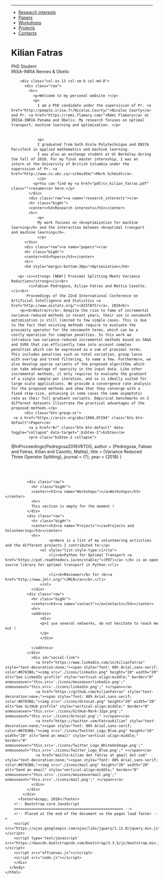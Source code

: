 
<!DOCTYPE html>
<html lang="en">
  <head>
    <meta charset="utf-8">
    <meta http-equiv="X-UA-Compatible" content="IE=edge">
    <meta name="viewport" content="width=device-width, initial-scale=1">
    <meta name="description" content="">
    <meta name="author" content="">
    <title>Kilianf Fatras</title>
    <!-- Bootstrap core CSS -->
    <link href="https://maxcdn.bootstrapcdn.com/bootstrap/3.3.5/css/bootstrap.min.css" rel="stylesheet">
    <link href="main.css" rel="stylesheet">
    <script>
    (function(i,s,o,g,r,a,m){i['GoogleAnalyticsObject']=r;i[r]=i[r]||function(){
    (i[r].q=i[r].q||[]).push(arguments)},i[r].l=1*new Date();a=s.createElement(o),
    m=s.getElementsByTagName(o)[0];a.async=1;a.src=g;m.parentNode.insertBefore(a,m)
    })(window,document,'script','http://www.google-analytics.com/analytics.js','ga');
    ga('create', 'UA-48368675-1', 'auto');
    ga('send', 'pageview');
    </script>
  </head>
<body>
    <div class="container">
      <div class="row" style="padding:20px">
        <div class="hidden-xs col-sm-2 col-md-2" id="sidebar" role="navigation" style="margin-top:190px">
          <hr>
          <ul class="nav nav-pills nav-stacked">
            <li><a href="#research_interests" class="">Research interests</a></li>
            <li><a href="#papers" class=" active">Papers</a></li>
            <li><a href="#Workshops" class="">Workshops</a></li>
            <li><a href="#Projects" class="">Projects</a></li>
            <li><a href="#contact" class="">Contacts</a></li>
          </ul>
        </div>
        <div class="col-xs-13 col-sm-8 col-md-8">
          <div class="row">
            <div id="photo">
              <script type='text/javascript'>
              var proba_imgs = [ .1,.9]
              var images = [
              //"photos/id_circle2.png",
              //"photos/id_circle4.png",
              "images/kilian.png"
               //"images/wedgemount.jpg"
              ];
              var swapIndexA = Math.floor(Math.random() * images.length);
              var swapIndexB = Math.floor(Math.random() * images.length);
              var temp = images[swapIndexA];
              images[swapIndexA] = images[swapIndexB];
              images[swapIndexB] = temp;
              document.write("<img class=\"img-circle\" src='" + images.shift() + "' class=\"pull-left\" style=\"margin:20px 20px 20px 0; width:145px; height:150px; border-radius:100%\" onmouseover='this.src = this.src.replace(/(\\w+)(\\.\\w{3,4})$/, \"$1_over$2\");' onmouseout='this.src = this.src.replace(/_over\\./, \".\");' />");
              </script>
            </div>
            <h1>Kilian Fatras</h1>
            <p class="lead">PhD Student<br>
                IRISA-INRIA Rennes & Obelix<br>
            </p>
          </div>
        </div>

        <div class="col-xs-13 col-sm-8 col-md-8">
          <div class="row">
            <hr>
              <p>Welcome to my personal website !</p>
              <p>
                I am a PhD candidate under the supervision of Pr. <a href="http://people.irisa.fr/Nicolas.Courty/">Nicolas Courty</a> and Pr. <a href="https://remi.flamary.com/">Rémi Flamary</a> at IRISA-INRIA Panama and Obelix. My research focuses on optimal transport, machine learning and optimization. </p>


                <p>
                I graduated from both Ecole Polytechnique and ENSTA ParisTech in applied mathematics and machine learning.
                I was also an exchange student at UC Berkeley during the fall of 2018. For my final master internship, I was an intern at the University of British Columbia under the supervision of Pr. <a href="http://www.cs.ubc.ca/~schmidtm/">Mark Schmidt</a>.
                </p>
              <p>You can find my <a href="pdf/cv_kilian_fatras.pdf" class="">resume</a> here.</p>
            </div>
            <div class="row"><a name="research_interests"></a>
            <hr class="bigHr">
            <center><h3>Research interests</h3></center>
            <hr>
                <p>
                My work focuses on <b>optimization for machine learning</b> and the interaction between <b>optimal transport and machine learning</b>.
                </p>
          </div>
          <div class="row"><a name="papers"></a>
          <hr class="bigHr">
          <center><h3>Papers</h3></center>
          <hr>
          <h4 style="margin-bottom:30px">Optimization</h4>

	   <p> <i><strong> [NEW!] Proximal Splitting Meets Variance Reduction</strong></i><br>
            <i>Fabian Pedregosa, Kilian Fatras and Mattia Casotto.</i><br>
           Proceedings of the 22nd International Conference on Artificial Intelligence and Statistics <a href="http://www.aistats.org/">(AISTATS)</a>, 2019<br>
        <p><b>Abstract</b>: Despite the rise to fame of incremental variance-reduced methods in recent years, their use in nonsmooth optimization is still limited to few simple cases. This is due to the fact that existing methods require to evaluate the proximity operator for the nonsmooth terms, which can be a costly operation for complex penalties. In this work we introduce two variance-reduced incremental methods based on SAGA and SVRG that can efficiently take into account complex penalties which can be expressed as a sum of proximal terms. This includes penalties such as total variation, group lasso with overlap and trend filtering, to name a few. Furthermore, we also develop sparse variants of the proposed algorithms which can take advantage of sparsity in the input data. Like other incremental methods, it only requires to evaluate the gradient of a single sample per iteration, and so is ideally suited for large scale applications. We provide a convergence rate analysis for the proposed methods and show that they converge with a fixed step-size, achieving in some cases the same asymptotic rate as their full gradient variants. Empirical benchmarks on 3 different datasets illustrate the practical advantages of the proposed methods.</p>
          <div class="btn-group-xs">
	 <a a href="https://arxiv.org/abs/1806.07294" class="btn btn-default">Paper</a>
            <a a href="#/" class="btn btn-default" data-toggle="collapse" data-target=".bibtex-2">bibtex</a>
            <pre class="bibtex-2 collapse">
@InProceedings{Pedregosa2018VRTOS,
  author      = {Pedregosa, Fabian and Fatras, Kilian and Casotto, Mattia},
  title       = {Variance Reduced Three Operator Splitting},
  journal     = {?},
  year        = {2018}
}</pre>
          </div><br>
            </div>

              <div class="row">
                <hr class="bigHr">
                <center><h3><a name="Workshops"></a>Workshops</h3></center>
                <hr>
                This section is empty for the moment !
              </div>
              <div class="row">
                <hr class="bigHr">
                <center><h3><a name="Projects"></a>Projects and Volunteering</h3></center>
                <hr>
                        <p>Here is a list of my volunteering activities and the different projects I contributed to:</p>
                    <ol style="list-style-type:circle">
                        <li><b>Python for Optimal Transport <a href="https://pot.readthedocs.io/en/stable/">(POT)</a> </b> is an open source library for optimal transport in Python.</li>

                        <li><b>Reviewer</b> for <b><a href="http://www.jmlr.org/">JMLR</a></b>.</li>
                    </ol>
                </div>
              <div class="row">
                <hr class="bigHr">
                <center><h3><a name="contact"></a>Contacts</h3></center>
                <hr>
                <address>
                    <div>
                    <p>I use several networks, do not hesitate to reach me out !
                    </p>
                    </div>

                </address>
              </div>
                <div id="social-link">
                  <a href="https://www.linkedin.com/in/kilianfatras" style="text-decoration:none;"><span style="font: 80% Arial,sans-serif; color:#0783B6;"><img src="./icons/linkedin.png" height="20" width="20" alt="See LinkedIn profile" style="vertical-align:middle;" border="0" onmouseover="this.src='./icons/mouseoverlinkedin.png';" onmouseout="this.src='./icons/linkedin.png';" ></span></a>
                  <a href="https://github.com/kilianFatras" style="text-decoration:none;"><span style="font: 80% Arial,sans-serif; color:#0783B6;"><img src="./icons/Octocat.png" height="20" width="20" alt="See GitHub profile" style="vertical-align:middle;" border="0" onmouseover="this.src='./icons/GitHub-Mark-32px.png';" onmouseout="this.src='./icons/Octocat.png';" ></span></a>
                  <a href="https://twitter.com/FatrasKilian" style="text-decoration:none;"><span style="font: 80% Arial,sans-serif; color:#0783B6;"><img src="./icons/Twitter_Logo_Blue.png" height="20" width="20" alt="Send an email" style="vertical-align:middle;" border="0" onmouseover="this.src='./icons/Twitter_Logo_WhiteOnImage.png';" onmouseout="this.src='./icons/Twitter_Logo_Blue.png';" ></span></a>
                  <a href="mailto:kilian dot fatras at gmail dot com" style="text-decoration:none;"><span style="font: 80% Arial,sans-serif; color:#0783B6;"><img src="./icons/mail.png" height="20" width="20" alt="Send an email" style="vertical-align:middle;" border="0" onmouseover="this.src='./icons/mouseovermail.png';" onmouseout="this.src='./icons/mail.png';" ></span></a>
                </div>
              </div>
            </div>
          <footer>&copy; 2018</footer>
        <!-- Bootstrap core JavaScript
        ================================================== -->
        <!-- Placed at the end of the document so the pages load faster -->
        <script src="https://ajax.googleapis.com/ajax/libs/jquery/1.11.0/jquery.min.js"></script>
        <script type='text/javascript' src="https://maxcdn.bootstrapcdn.com/bootstrap/3.3.5/js/bootstrap.min.js"></script>
        <script src="offcanvas.js"></script>
        <script src="code.js"></script>
        </div>
      </body>
    </html>
